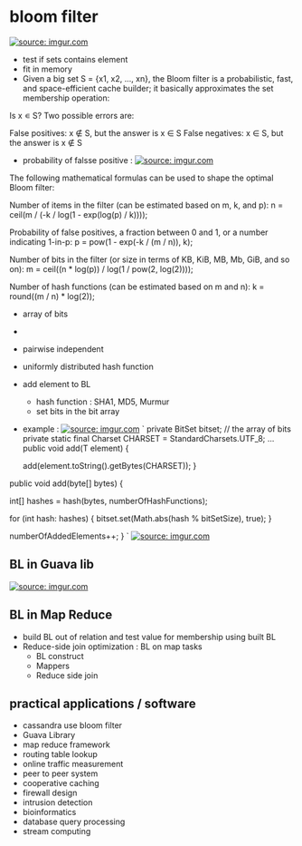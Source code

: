 # bloom filter 
<a href="https://imgur.com/iFWM61z"><img src="https://i.imgur.com/iFWM61z.png" title="source: imgur.com" /></a>

- test if sets contains element 
- fit in memory 
- Given a big set S = {x1, x2, ..., xn}, the Bloom filter is a probabilistic, fast, and space-efficient cache builder; it basically approximates the set membership operation:

Is x ∊ S?
Two possible errors are:

False positives: x ∉ S, but the answer is x ∈ S
False negatives: x ∈ S, but the answer is x ∉ S

- probability of falsse positive : 
<a href="https://imgur.com/LUhjghW"><img src="https://i.imgur.com/LUhjghW.png" title="source: imgur.com" /></a>

The following mathematical formulas can be used to shape the optimal Bloom filter:

Number of items in the filter (can be estimated based on m, k, and p):
n = ceil(m / (-k / log(1 - exp(log(p) / k))));

Probability of false positives, a fraction between 0 and 1, or a number indicating 1-in-p:
p = pow(1 - exp(-k / (m / n)), k);

Number of bits in the filter (or size in terms of KB, KiB, MB, Mb, GiB, and so on):
m = ceil((n * log(p)) / log(1 / pow(2, log(2))));

Number of hash functions (can be estimated based on m and n):
k = round((m / n) * log(2));


- array of bits 
- 

- pairwise independent 
- uniformly distributed hash function 
- add element to BL 
    - hash function : SHA1, MD5, Murmur 
    - set bits in the bit array 

- example : 
<a href="https://imgur.com/U0plEVE"><img src="https://i.imgur.com/U0plEVE.png" title="source: imgur.com" /></a>
`
private BitSet bitset; // the array of bits
private static final Charset CHARSET = StandardCharsets.UTF_8;
...
public void add(T element) {

  add(element.toString().getBytes(CHARSET));
}

public void add(byte[] bytes) {

  int[] hashes = hash(bytes, numberOfHashFunctions);

  for (int hash: hashes) {
    bitset.set(Math.abs(hash % bitSetSize), true);
  }

  numberOfAddedElements++;
}
`
<a href="https://imgur.com/ag1eQ6W"><img src="https://i.imgur.com/ag1eQ6W.png" title="source: imgur.com" /></a>

## BL in Guava lib 

<a href="https://imgur.com/VaZpfBz"><img src="https://i.imgur.com/VaZpfBz.png" title="source: imgur.com" /></a>

## BL in Map Reduce 
- build BL out of relation and test value for membership using built BL 
- Reduce-side join optimization : BL on map tasks 
    - BL construct 
    - Mappers 
    - Reduce side join 

## practical applications / software
- cassandra use bloom filter
- Guava Library 
- map reduce framework 
- routing table lookup 
- online traffic measurement 
- peer to peer system 
- cooperative caching 
- firewall design 
- intrusion detection 
- bioinformatics 
- database query processing 
- stream computing 
